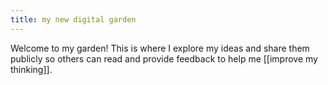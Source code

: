 ```yaml
---
title: my new digital garden
---
```


Welcome to my garden! This is where I explore my ideas and share them publicly so others can read and provide feedback to help me [[improve my thinking]].
